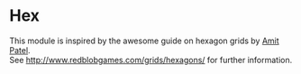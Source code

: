 # Hex

This module is inspired by the awesome guide on hexagon grids by [Amit Patel](https://twitter.com/redblobgames).<br>
See http://www.redblobgames.com/grids/hexagons/ for further information.

